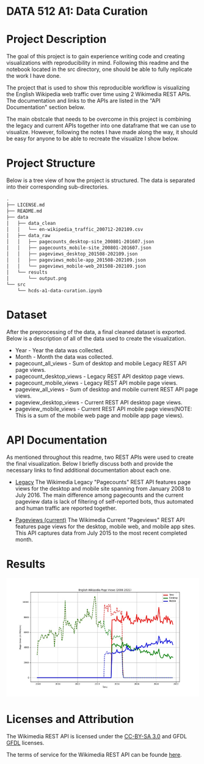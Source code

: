 # DATA 512 A1: Data Curation

# Project Description

The goal of this project is to gain experience writing code and creating visualizations with reproducibility in mind. Following this readme and the notebook 
located in the src directory, one should be able to fully replicate the work I have done. 

The project that is used to show this reproducible workflow is visualizing the English Wikipedia web traffic over time using 2 Wikimedia REST APIs. The 
documentation and links to the APIs are listed in the "API Documentation" section below.

The main obstcale that needs to be overcome in this project is combining the legacy and current APIs together into one dataframe that we can use to visualize.
However, following the notes I have made along the way, it should be easy for anyone to be able to recreate the visualize I show below.

# Project Structure
Below is a tree view of how the project is structured. The data is separated into their corresponding sub-directories.
```
.
├── LICENSE.md
├── README.md
├── data
│   ├── data_clean
│   │   └── en-wikipedia_traffic_200712-202109.csv
│   ├── data_raw
│   │   ├── pagecounts_desktop-site_200801-201607.json
│   │   ├── pagecounts_mobile-site_200801-201607.json
│   │   ├── pageviews_desktop_201508-202109.json
│   │   ├── pageviews_mobile-app_201508-202109.json
│   │   └── pageviews_mobile-web_201508-202109.json
│   └── results
│       └── output.png
└── src
    └── hcds-a1-data-curation.ipynb
```
# Dataset
After the preprocessing of the data, a final cleaned dataset is exported. Below is a description of all of the data used to create the visualization.

* Year - Year the data was collected.
* Month - Month the data was collected.
* pagecount_all_views - Sum of desktop and mobile Legacy REST API page views.
* pagecount_desktop_views - Legacy REST API desktop page views.
* pagecount_mobile_views - Legacy REST API mobile page views.
* pageview_all_views - Sum of desktop and mobile current REST API page views.
* pageview_desktop_views - Current REST API desktop page views.
* pageview_mobile_views - Current REST API mobile page views(NOTE: This is a sum of the mobile web page and mobile app page views).

# API Documentation

As mentioned throughout this readme, two REST APIs were used to create the final visualization. Below I briefly discuss both and provide the necessary links to
find additional documentation about each one.

* [Legacy](https://wikitech.wikimedia.org/wiki/Analytics/AQS/Legacy_Pagecounts)
The Wikimedia Legacy "Pagecounts" REST API features page views for the desktop and mobile site spanning from January 2008 to July 2016. The main difference 
among pagecounts and the current pageview data is lack of filtering of self-reported bots, thus automated and human traffic are reported together. 

* [Pageviews (current)](https://wikitech.wikimedia.org/wiki/Analytics/AQS/Pageviews) 
The Wikimedia Current "Pageviews" REST API features page views for the desktop, mobile web, and mobile app sites. This API captures data from July 2015 to the
most recent completed month. 

# Results
![alt text](https://github.com/PrestonStringham/data-512-a1/blob/master/data/results/output.jpg?raw=true)

# Licenses and Attribution
The Wikimedia REST API is licensed under the [CC-BY-SA 3.0](https://creativecommons.org/licenses/by-sa/3.0/) and GFDL [GFDL](https://www.gnu.org/licenses/fdl-1.3.html) licenses.

The terms of service for the Wikimedia REST API can be founde [here](https://www.mediawiki.org/wiki/REST_API#Terms_and_conditions).
